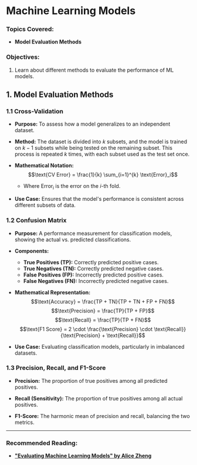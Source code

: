 # Machine Learning Models


### Topics Covered:

- **Model Evaluation Methods**

### Objectives:
1. Learn about different methods to evaluate the performance of ML models.

## 1. Model Evaluation Methods

### 1.1 Cross-Validation
- **Purpose:** To assess how a model generalizes to an independent dataset.

- **Method:** The dataset is divided into $k$ subsets, and the model is trained on $k-1$ subsets while being tested on the remaining subset. This process is repeated $k$ times, with each subset used as the test set once.

- **Mathematical Notation:**
  $$\text{CV Error} = \frac{1}{k} \sum_{i=1}^{k} \text{Error}_i$$
  - Where $\text{Error}_i$ is the error on the $i$-th fold.

- **Use Case:** Ensures that the model's performance is consistent across different subsets of data.

### 1.2 Confusion Matrix
- **Purpose:** A performance measurement for classification models, showing the actual vs. predicted classifications.

- **Components:**
  - **True Positives (TP):** Correctly predicted positive cases.
  - **True Negatives (TN):** Correctly predicted negative cases.
  - **False Positives (FP):** Incorrectly predicted positive cases.
  - **False Negatives (FN):** Incorrectly predicted negative cases.

- **Mathematical Representation:**
  $$\text{Accuracy} = \frac{TP + TN}{TP + TN + FP + FN}$$
  $$\text{Precision} = \frac{TP}{TP + FP}$$
  $$\text{Recall} = \frac{TP}{TP + FN}$$
  $$\text{F1 Score} = 2 \cdot \frac{\text{Precision} \cdot \text{Recall}}{\text{Precision} + \text{Recall}}$$

- **Use Case:** Evaluating classification models, particularly in imbalanced datasets.

### 1.3 Precision, Recall, and F1-Score
- **Precision:** The proportion of true positives among all predicted positives.

- **Recall (Sensitivity):** The proportion of true positives among all actual positives.

- **F1-Score:** The harmonic mean of precision and recall, balancing the two metrics.

---

### Recommended Reading:
- **["Evaluating Machine Learning Models" by Alice Zheng](https://www.oreilly.com/library/view/evaluating-machine-learning/9781492048756/)**

